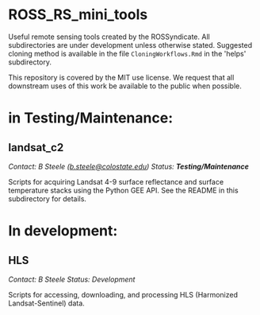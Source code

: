 # ROSS_RS_mini_tools

Useful remote sensing tools created by the ROSSyndicate. All subdirectories are under development unless otherwise stated. Suggested cloning method is available in the file `CloningWorkflows.Rmd` in the 'helps' subdirectory.

This repository is covered by the MIT use license. We request that all downstream uses of this work be available to the public when possible.

# in Testing/Maintenance:

## landsat_c2

*Contact: B Steele (b.steele@colostate.edu)*
*Status: __Testing/Maintenance__*

Scripts for acquiring Landsat 4-9 surface reflectance and surface temperature stacks using the Python GEE API. See the README in this subdirectory for details.

# In development:

## HLS 

*Contact: B Steele*
*Status: Development*

Scripts for accessing, downloading, and processing HLS (Harmonized Landsat-Sentinel) data.
